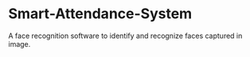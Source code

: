 # Smart-Attendance-System
A face recognition software to identify and recognize faces captured in image.
